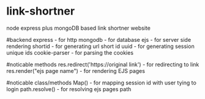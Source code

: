 # link-shortner
node express plus mongoDB based link shortner website

#backend
express - for http
mongodb - for database
ejs - for server side rendering
shortid - for generating url short id
uuid - for generating session unique ids
cookie-parser - for parsing the cookies 

#noticable methods
res.redirect('https://original link') - for redirecting to link
res.render("ejs page name") - for rendering EJS pages

#noticable class/methods
Map() - for mapping session id with user tying to login
path.resolve() - for resolving ejs pages path